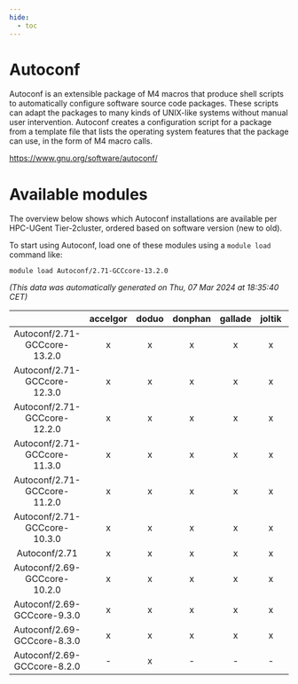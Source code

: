 ```yaml
---
hide:
  - toc
---
```


Autoconf
========


Autoconf is an extensible package of M4 macros that produce shell scripts to automatically configure software source code packages. These scripts can adapt the packages to many kinds of UNIX-like systems without manual user intervention. Autoconf creates a configuration script for a package from a template file that lists the operating system features that the package can use, in the form of M4 macro calls.

https://www.gnu.org/software/autoconf/
# Available modules


The overview below shows which Autoconf installations are available per HPC-UGent Tier-2cluster, ordered based on software version (new to old).

To start using Autoconf, load one of these modules using a `module load` command like:

```shell
module load Autoconf/2.71-GCCcore-13.2.0
```

*(This data was automatically generated on Thu, 07 Mar 2024 at 18:35:40 CET)*  

| |accelgor|doduo|donphan|gallade|joltik|skitty|
| :---: | :---: | :---: | :---: | :---: | :---: | :---: |
|Autoconf/2.71-GCCcore-13.2.0|x|x|x|x|x|x|
|Autoconf/2.71-GCCcore-12.3.0|x|x|x|x|x|x|
|Autoconf/2.71-GCCcore-12.2.0|x|x|x|x|x|x|
|Autoconf/2.71-GCCcore-11.3.0|x|x|x|x|x|x|
|Autoconf/2.71-GCCcore-11.2.0|x|x|x|x|x|x|
|Autoconf/2.71-GCCcore-10.3.0|x|x|x|x|x|x|
|Autoconf/2.71|x|x|x|x|x|x|
|Autoconf/2.69-GCCcore-10.2.0|x|x|x|x|x|x|
|Autoconf/2.69-GCCcore-9.3.0|x|x|x|x|x|x|
|Autoconf/2.69-GCCcore-8.3.0|x|x|x|x|x|x|
|Autoconf/2.69-GCCcore-8.2.0|-|x|-|-|-|-|
